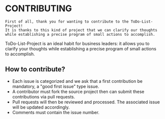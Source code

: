 # CONTRIBUTING

```
First of all, thank you for wanting to contribute to the ToDo-List-Project!
It is thanks to this kind of project that we can clarify our thoughts while establishing a precise program of small actions to accomplish.
```
ToDo-List-Project is an ideal habit for business leaders: it allows you to clarify your thoughts while establishing a precise program of small actions to accomplish.

## How to contribute?

- Each issue is categorized and we ask that a first contribution be mandatory, a "good first issue" type issue.
- A contributor must fork the source project then can submit these contributions via pull requests.
- Pull requests will then be reviewed and processed. The associated issue will be updated accordingly.
- Comments must contain the issue number.
